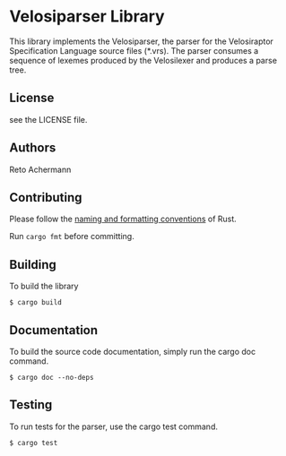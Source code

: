 # Velosiparser Library

This library implements the Velosiparser, the parser for the Velosiraptor Specification Language
source files (*.vrs). The parser consumes a sequence of lexemes produced by the Velosilexer and
produces a parse tree.


## License

see the LICENSE file.


## Authors

Reto Achermann


## Contributing

Please follow the [naming and formatting conventions](https://doc.rust-lang.org/1.0.0/style/style/naming/README.html)
of Rust.

Run `cargo fmt` before committing.


## Building

To build the library

```
$ cargo build
```


## Documentation

To build the source code documentation, simply run the cargo doc command.

```
$ cargo doc --no-deps
```


## Testing

To run tests for the parser, use the cargo test command.

```
$ cargo test
```
